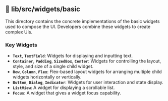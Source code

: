 ## 📁 lib/src/widgets/basic

This directory contains the concrete implementations of the basic widgets used to compose the UI. Developers combine these widgets to create complex UIs.

### Key Widgets

- **`Text`**, **`TextField`**: Widgets for displaying and inputting text.
- **`Container`**, **`Padding`**, **`SizedBox`**, **`Center`**: Widgets for controlling the layout, style, and size of a single child widget.
- **`Row`**, **`Column`**, **`Flex`**: Flex-based layout widgets for arranging multiple child widgets horizontally or vertically.
- **`Button`**, **`Dialog`**, **`Indicator`**: Widgets for user interaction and state display.
- **`ListView`**: A widget for displaying a scrollable list.
- **`Focus`**: A widget that gives a widget focus capability.